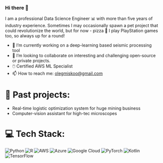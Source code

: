 ### Hi there 👋  

I am a professional Data Science Engineer 📊 with more than five years of industry experience. Sometimes I may occasionally spawn a pet project that could revolutionize the world, but for now - pizza 🍕 I play PlayStation games too, so always up for a round!


- 🔭 I’m currently working on a deep-learning based seismic processing tool
- 🧬 I’m looking to collaborate on interesting and challenging open-source or private projects. 
- 🖱️ Certified AWS ML Specialist
- 📫 How to reach me: olegmiskoo@gmail.com

# 💫 Past projects:
- Real-time logistic optimization system for huge mining business
- Computer-vision assistant for high-tec microscopes



# 💻 Tech Stack:
![Python](https://img.shields.io/badge/python-3670A0?style=flat&logo=python&logoColor=ffdd54) ![R](https://img.shields.io/badge/r-%23276DC3.svg?style=flat&logo=r&logoColor=white) ![AWS](https://img.shields.io/badge/AWS-%23FF9900.svg?style=flat&logo=amazon-aws&logoColor=white) ![Azure](https://img.shields.io/badge/azure-%230072C6.svg?style=flat&logo=azure-devops&logoColor=white) ![Google Cloud](https://img.shields.io/badge/Google%20Cloud-%234285F4.svg?style=flat&logo=google-cloud&logoColor=white) ![PyTorch](https://img.shields.io/badge/PyTorch-%23EE4C2C.svg?style=flat&logo=PyTorch&logoColor=white) ![Kotlin](https://img.shields.io/badge/kotlin-%230095D5.svg?style=flat&logo=kotlin&logoColor=white) ![TensorFlow](https://img.shields.io/badge/TensorFlow-%23FF6F00.svg?style=flat&logo=TensorFlow&logoColor=white)
